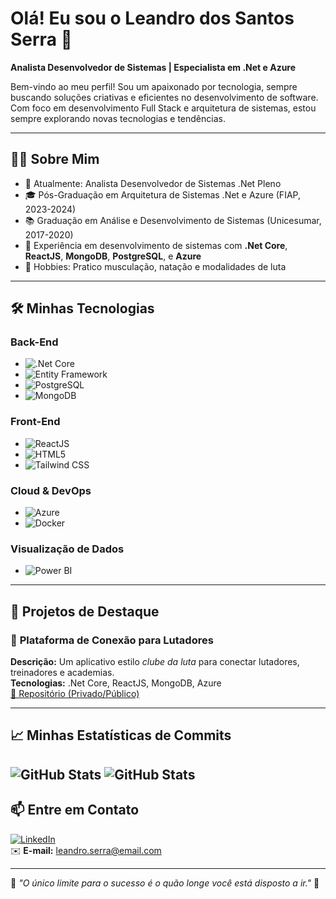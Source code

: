 # Olá! Eu sou o Leandro dos Santos Serra 👋  
**Analista Desenvolvedor de Sistemas | Especialista em .Net e Azure**  

Bem-vindo ao meu perfil! Sou um apaixonado por tecnologia, sempre buscando soluções criativas e eficientes no desenvolvimento de software. Com foco em desenvolvimento Full Stack e arquitetura de sistemas, estou sempre explorando novas tecnologias e tendências.

---

## 👨‍💻 Sobre Mim  
- 💼 Atualmente: Analista Desenvolvedor de Sistemas .Net Pleno  
- 🎓 Pós-Graduação em Arquitetura de Sistemas .Net e Azure (FIAP, 2023-2024)  
- 📚 Graduação em Análise e Desenvolvimento de Sistemas (Unicesumar, 2017-2020)  
- 🌟 Experiência em desenvolvimento de sistemas com **.Net Core**, **ReactJS**, **MongoDB**, **PostgreSQL**, e **Azure**  
- 🥋 Hobbies: Pratico musculação, natação e modalidades de luta  

---

## 🛠️ Minhas Tecnologias  
### **Back-End**  
- ![.Net Core](https://img.shields.io/badge/.Net%20Core-%23512BD4?logo=.net&logoColor=white)  
- ![Entity Framework](https://img.shields.io/badge/Entity%20Framework-%23CC2927?logo=dotnet&logoColor=white)  
- ![PostgreSQL](https://img.shields.io/badge/PostgreSQL-%234169E1?logo=postgresql&logoColor=white)  
- ![MongoDB](https://img.shields.io/badge/MongoDB-%2347A248?logo=mongodb&logoColor=white)  

### **Front-End**  
- ![ReactJS](https://img.shields.io/badge/ReactJS-%2361DAFB?logo=react&logoColor=black)  
- ![HTML5](https://img.shields.io/badge/HTML5-%23E34F26?logo=html5&logoColor=white)  
- ![Tailwind CSS](https://img.shields.io/badge/Tailwind%20CSS-%2306B6D4?logo=tailwindcss&logoColor=white)  

### **Cloud & DevOps**  
- ![Azure](https://img.shields.io/badge/Azure-%230072C6?logo=microsoftazure&logoColor=white)  
- ![Docker](https://img.shields.io/badge/Docker-%232496ED?logo=docker&logoColor=white)  

### **Visualização de Dados**  
- ![Power BI](https://img.shields.io/badge/Power%20BI-%23F2C811?logo=powerbi&logoColor=black)  

---

## 🌟 Projetos de Destaque  
### 🥊 **Plataforma de Conexão para Lutadores**  
**Descrição:** Um aplicativo estilo *clube da luta* para conectar lutadores, treinadores e academias.  
**Tecnologias:** .Net Core, ReactJS, MongoDB, Azure  
[🔗 Repositório (Privado/Público)](https://github.com/leandroserraDev/CllubeDaLuta)

---

## 📈 Minhas Estatísticas de Commits  
![GitHub Stats](https://github-readme-stats.vercel.app/api/top-langs/?username=leandroserraDev&theme=dark&show_icons=true&hide_border=true&layout=compact)
![GitHub Stats](https://github-readme-stats.vercel.app/api?username=leandroserraDev&theme=dark&show_icons=true&hide_border=true&count_private=true)
---

## 📫 Entre em Contato  
[![LinkedIn](https://img.shields.io/badge/LinkedIn-Leandro%20Serra-blue?logo=linkedin&style=flat-square)](https://www.linkedin.com/in/seu-perfil)  
✉️ **E-mail:** leandro.serra@email.com  

---

🎯 _"O único limite para o sucesso é o quão longe você está disposto a ir."_ 🚀

